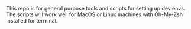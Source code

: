 This repo is for general purpose tools and scripts for setting up dev envs.
The scripts will work well for MacOS or Linux machines with Oh-My-Zsh installed for terminal.